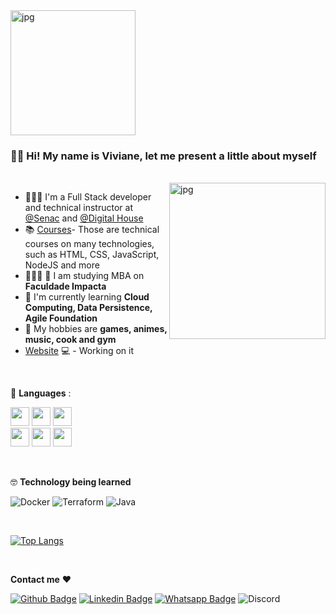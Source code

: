 
  <img align="center" alt="jpg" width=200 src="https://raw.githubusercontent.com/coderjojo/coderjojo/master/img/github.gif" />
  
  ###  👋🏻 Hi! My name is Viviane, let me present a little about myself

<br />

<img align="right" alt="jpg" width="250px" src="https://64.media.tumblr.com/84c58506d00547066e7b56612a52fec6/4623aa5cfc785e4e-12/s540x810/1f68e9e01a1c414e8a0307e202b927ed94a0f7bf.gifv" />

- 👩🏼‍🏫 I'm a Full Stack developer and technical instructor at [@Senac](https://www.sp.senac.br/senac-largo-treze) and [@Digital House](https://www.digitalhouse.com/br)
- 📚 [Courses](https://www.sp.senac.br/senac-largo-treze/cursos-tecnicos/curso-tecnico-em-informatica)- Those are technical courses on many technologies, such as HTML, CSS, JavaScript, NodeJS and more
- 👱🏼‍♀️ 🏫  I am studying MBA on **Faculdade Impacta**
- 🌱 I'm currently learning **Cloud Computing, Data Persistence, Agile Foundation**  
- 🤔 My hobbies are **games, animes, music, cook and gym**
-  [Website](-) 💻 - Working on it

<br />

  :wrench: **Languages** :

<img height="30" src="https://img.shields.io/badge/HTML5-E34F26?style=for-the-badge&logo=html5&logoColor=white"> <img height="30" src="https://img.shields.io/badge/CSS3-1572B6?style=for-the-badge&logo=css3&logoColor=white"> <img height="30" src="https://img.shields.io/badge/Bootstrap-563D7C?style=for-the-badge&logo=bootstrap&logoColor=white">
<br/>
<img height="30" src="https://img.shields.io/badge/JavaScript-323330?style=for-the-badge&logo=javascript&logoColor=F7DF1E"> <img height="30" src="https://img.shields.io/badge/Node.js-339933?style=for-the-badge&logo=nodedotjs&logoColor=white"> <img height="30" src="https://img.shields.io/badge/PHP-777BB4?style=for-the-badge&logo=php&logoColor=white">


<br />

:nerd_face: **Technology being learned**

![Docker](https://img.shields.io/badge/docker-%230db7ed.svg?style=for-the-badge&logo=docker&logoColor=white)
![Terraform](https://img.shields.io/badge/terraform-%235835CC.svg?style=for-the-badge&logo=terraform&logoColor=white)
![Java](https://img.shields.io/badge/java-%23ED8B00.svg?style=for-the-badge&logo=java&logoColor=white)

<br />

[![Top Langs](https://github-readme-stats.vercel.app/api/top-langs/?username=zennom&layout=compact)](https://github.com/anuraghazra/github-readme-stats)

<br />

**Contact me** ❤️

[![Github Badge](https://img.shields.io/badge/GitHub-100000?style=for-the-badge&logo=github&logoColor=white&link=https://github.com/zennom)](https://github.com/zennom)
[![Linkedin Badge](https://img.shields.io/badge/LinkedIn-0077B5?style=for-the-badge&logo=linkedin&logoColor=white&link=https://www.linkedin.com/in/vivianelf/)](https://www.linkedin.com/in/vivianelf/)
[![Whatsapp Badge](	https://img.shields.io/badge/WhatsApp-25D366?style=for-the-badge&logo=whatsapp&logoColor=white&link=https://wa.me/5511992583178)](https://wa.me/5511992583178)
![Discord](https://img.shields.io/badge/zennom8363-%237289DA.svg?style=for-the-badge&logo=discord&logoColor=white)


